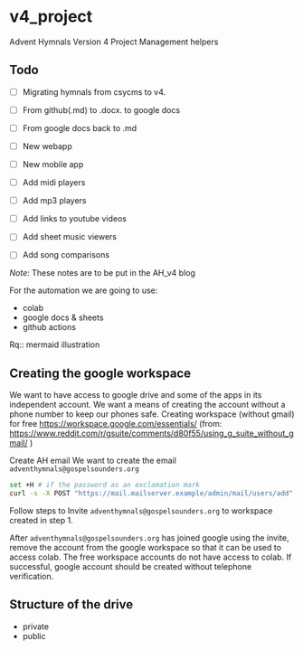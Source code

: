 # v4_project
Advent Hymnals Version 4 Project Management helpers

## Todo
- [ ] Migrating hymnals from csycms to v4.
- [ ] From github(.md) to .docx. to google docs
- [ ] From google docs back to .md
- [ ] New webapp
- [ ] New mobile app
- [ ] Add midi players
- [ ] Add mp3 players
- [ ] Add links to youtube videos
- [ ] Add sheet music viewers
- [ ] Add song comparisons


*Note:* These notes are to be put in the AH_v4 blog

For the automation we are going to use:
- colab
- google docs & sheets
- github actions

Rq:: mermaid illustration

## Creating the google workspace
We want to have access to google drive and some of the apps in its independent account. We want a means of creating the account without a phone number to keep our phones safe.
Creating workspace (without gmail) for free
https://workspace.google.com/essentials/ (from: https://www.reddit.com/r/gsuite/comments/d80f55/using_g_suite_without_gmail/
)

Create AH email
We want to create the email `adventhymnals@gospelsounders.org`
```bash
set +H # if the password as an exclamation mark
curl -s -X POST "https://mail.mailserver.example/admin/mail/users/add" -d "email=adventhymnals@gospelsounders.org" -d "****=" -u "admin@email:****"
```

Follow steps to Invite `adventhymnals@gospelsounders.org` to workspace created in step 1.

After `adventhymnals@gospelsounders.org` has joined google using the invite, remove the account from the google workspace so that it can be used to access colab. The free workspace accounts do not have access to colab. If successful, google account should be created without telephone verification.

## Structure of the drive
- private
- public
